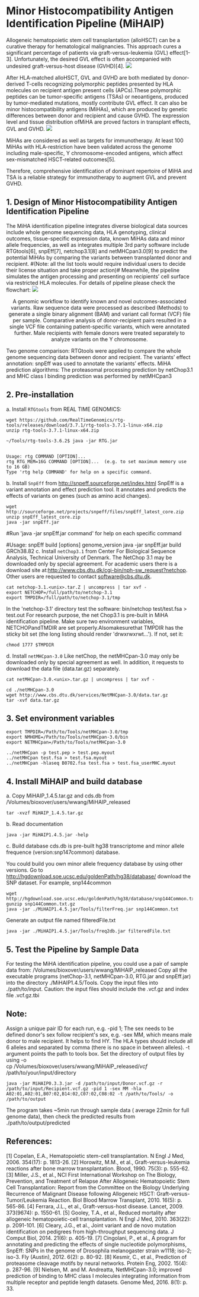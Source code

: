 # Minor Histocompatibility Antigen Identification Pipeline (MiHAIP)

Allogeneic hematopoietic stem cell transplantation (alloHSCT) can be a curative therapy for hematological malignancies. This approach cures a significant percentage of patients via graft-versus-leukemia (GVL) effect[1-3]. Unfortunately, the desired GVL effect is often accompanied with undesired graft-versus-host disease (GVHD)[4]. 
![](https://github.com/wwang-nmdp/MiHAIP/blob/master/MiHAIP/Pictures/MiHAandNeoantigens.png)

After HLA-matched alloHSCT, GVL and GVHD are both mediated by donor-derived T-cells recognizing polymorphic peptides presented by HLA molecules on recipient antigen present cells (APCs).These polymorphic peptides can be tumor-specific antigens (TSAs) or neoantigens, produced by tumor-mediated mutations, mostly contribute GVL effect. It can also be minor histocompatibility antigens (MiHAs), which are produced by genetic differences between donor and recipient and cause GVHD. The expression level and tissue distribution ofMiHA are proved factors in transplant effects, GVL and GVHD.
![](https://github.com/wwang-nmdp/MiHAIP/blob/master/MiHAIP/Pictures/MiHApresentedByHLA.png)

MiHAs are considered as well as targets for immunotherapy. At least 100 MiHAs with HLA-restriction have been validated across the genome including male-specific, Y chromosome-encoded antigens, which affect sex-mismatched HSCT-related outcomes[5].

Therefore, comprehensive identification of dominant repertoire of MiHA and TSA is a reliable strategy for immunotherapy to augment GVL and prevent GVHD.


## 1. Design of Minor Histocompatibility Antigen Identification Pipeline

   The MiHA identification pipeline integrates diverse biological data sources include whole genome sequencing data, HLA genotyping, clinical outcomes,  tissue-specific expression data, known MiHAs data and minor allele frequencies, as well as integrates multiple 3rd party software include RTGtools[6], snpEff[7], netchop3.1[8] and netMHCpan3.0[9] to predict the potential MiHAs by comparing the variants between transplanted donor and recipient.
   #(Note: all the list tools would require individual users to decide their license situation and take proper action)# 
   Meanwhile, the pipeline simulates the antigen processing and presenting on recipients’ cell surface via restricted HLA molecules. For details of pipeline please check the flowchart:
![](https://github.com/wwang-nmdp/MiHAIP/blob/master/MiHAIP/Pictures/MiHAIP_workflow_updated%202.png)
<center>
A genomic workflow to identify known and novel outcomes-associated variants. Raw sequence data were processed as described (Methods) to generate a single binary alignment (BAM) and variant call format (VCF) file per sample. Comparative analysis of donor-recipient pairs resulted in a single VCF file containing patient-specific variants, which were annotated further. Male recipients with female donors were treated separately to analyze variants on the Y chromosome.
</center>


Two genome comparison: RTGtools were applied to compare the whole genome sequencing data between donor and recipient.
The variants’ effect annotation: snpEff was used to annotate the variants’ effects. 
MiHA prediction algorithms: The proteasomal processing prediction by netChop3.1 and MHC class I binding prediction was performed by netMHCpan3
   
## 2. Pre-installation

a. Install `RTGtools` from REAL TIME GENOMICS:

```unix 
wget https://github.com/RealTimeGenomics/rtg-tools/releases/download/3.7.1/rtg-tools-3.7.1-linux-x64.zip
unzip rtg-tools-3.7.1-linux-x64.zip

~/Tools/rtg-tools-3.6.2$ java -jar RTG.jar 


Usage: rtg COMMAND [OPTION]...
rtg RTG_MEM=16G COMMAND [OPTION]...  (e.g. to set maximum memory use to 16 GB)
Type 'rtg help COMMAND' for help on a specific command.
```
b. Install `SnpEff` from http://snpeff.sourceforge.net/index.html  SnpEff is a variant annotation and effect prediction tool. It annotates and predicts the effects of variants on genes (such as amino acid changes).

```unix 
wget http://sourceforge.net/projects/snpeff/files/snpEff_latest_core.zip
unzip snpEff_latest_core.zip
java -jar snpEff.jar
```
#Run 'java -jar snpEff.jar command' for help on each specific command

#Usage: snpEff build [options] genome_version
java -jar snpEff.jar build GRCh38.82
c. Install `netChop3.1` from Center For Biological Sequence Analysis, Technical University of Denmark.
   The NetChop 3.1 may be downloaded only by special agreement.  For academic users there is a download site at:http://www.cbs.dtu.dk/cgi-bin/nph-sw_request?netchop. Other users are requested to contact   software@cbs.dtu.dk.   

```unix 
cat netchop-3.1.<unix>.tar.Z | uncompress | tar xvf -
export NETCHOP=/full/path/to/netchop-3.1
export TMPDIR=/full/path/to/netchop-3.1/tmp
```

In the 'netchop-3.1' directory test the software:
bin/netchop test/test.fsa > test.out
  For research purpose, the net Chop3.1 is pre-built in MiHA identification pipeline. Make sure two environment variables, NETCHOPandTMDIR are set properly.Alsomakesurethat TMPDIR has the sticky bit set (the long listing should render 'drwxrwxrwt...'). If not, set it:

```unix 
chmod 1777 $TMPDIR
```
d. Install `netMHCpan-3.0`
Like netChop, the netMHCpan-3.0 may only be downloaded only by special agreement as well. In addition, it requests to download the data file (data.tar.gz) separately.

```unix 
cat netMHCpan-3.0.<unix>.tar.gz | uncompress | tar xvf -

cd ./netMHCpan-3.0
wget http://www.cbs.dtu.dk/services/NetMHCpan-3.0/data.tar.gz
tar -xvf data.tar.gz
```

## 3. Set environment variables

```unix 
export TMPDIR=/Path/to/Tools/netMHCpan-3.0/tmp
export NMHOME=/Path/to/Tools/netMHCpan-3.0/bin
export NETMHCpan=/Path/to/Tools/netMHCpan-3.0

../netMHCpan -p test.pep > test.pep.myout
../netMHCpan test.fsa > test.fsa.myout
../netMHCpan -hlaseq B0702.fsa test.fsa > test.fsa_userMHC.myout
```

## 4. Install MiHAIP and build database
a. Copy MiHAIP_1.4.5.tar.gz and cds.db from /Volumes/bioxover/users/wwang/MiHAIP_released

```unix 
tar -xvzf MiHAIP_1.4.5.tar.gz
```

b. Read documentation
```unix 
java -jar MiHAIP1.4.5.jar -help
```

c. Build database
cds.db is pre-built hg38 transcriptome and minor allele frequence (version:snp147common) database.

You could build you own minor allele frequency database by using other versions. 
Go to http://hgdownload.soe.ucsc.edu/goldenPath/hg38/database/ download the SNP dataset. For example, snp144common

```unix 
wget http://hgdownload.soe.ucsc.edu/goldenPath/hg38/database/snp144Common.txt.gz
gunzip snp144Common.txt.gz
java -jar ./MiHAIP1.4.5.jar/Tools/filterFreq.jar snp144Common.txt
```
Generate an output file named filteredFile.txt

```unix 
java -jar ./MiHAIP1.4.5.jar/Tools/freq2db.jar filteredFile.txt
```
## 5. Test the Pipeline by Sample Data
For testing the MiHA identification pipeline, you could use a pair of sample data from: /Volumes/bioxover/users/wwang/MiHAIP_released
Copy all the executable programs (netChop-3.1, netMHCpan-3.0, RTG.jar and snpEff.jar) into the directory ./MiHAIP1.4.5/Tools.
Copy the input files into ./path/to/input. Caution: the input files should include the .vcf.gz and index file .vcf.gz.tbi
## Note: 
Assign a unique pair ID for each run, e.g. -pid 1; 
The sex needs to be defined donor's sex follow recipient's sex, e.g. -sex MM, which means male donor to male recipient. It helps to find HY. 
The HLA types should include all 6 alleles and separated by comma (there is no space in between alleles).
-t argument points the path to tools box.
Set the directory of output files by using -o   
cp /Volumes/bioxover/users/wwang/MiHAIP_released/*vcf* /path/to/your/input/directory


```unix 
java -jar MiHAIP0.3.3.jar -d /path/to/input/Donor.vcf.gz -r /path/to/input/Recipient.vcf.gz -pid 1 -sex MM -hla A02:01,A02:01,B07:02,B14:02,C07:02,C08:02 -t /path/to/Tools/ -o /path/to/output
```

The program takes ~5min run through sample data ( average 22min for full genome data), then check the predicted results from ./path/to/output/predicted 


## References:
[1] Copelan, E.A., Hematopoietic stem-cell transplantation. N Engl J Med, 2006. 354(17): p. 1813-26.
[2]	Horowitz, M.M., et al., Graft-versus-leukemia reactions after bone marrow transplantation. Blood, 1990. 75(3): p. 555-62.
[3]	Miller, J.S., et al., NCI First International Workshop on The Biology, Prevention, and Treatment of Relapse After Allogeneic Hematopoietic Stem Cell Transplantation: Report from the Committee on the Biology Underlying Recurrence of Malignant Disease following Allogeneic HSCT: Graft-versus-Tumor/Leukemia Reaction. Biol Blood Marrow Transplant, 2010. 16(5): p. 565-86.
[4]	Ferrara, J.L., et al., Graft-versus-host disease. Lancet, 2009. 373(9674): p. 1550-61.
[5]	Gooley, T.A., et al., Reduced mortality after allogeneic hematopoietic-cell transplantation. N Engl J Med, 2010. 363(22): p. 2091-101.
[6] Cleary, J.G., et al., Joint variant and de novo mutation identification on pedigrees from high-throughput sequencing data. J Comput Biol, 2014. 21(6): p. 405-19.
[7]	Cingolani, P., et al., A program for annotating and predicting the effects of single nucleotide polymorphisms, SnpEff: SNPs in the genome of Drosophila melanogaster strain w1118; iso-2; iso-3. Fly (Austin), 2012. 6(2): p. 80-92.
[8]	Kesmir, C., et al., Prediction of proteasome cleavage motifs by neural networks. Protein Eng, 2002. 15(4): p. 287-96.
[9]	Nielsen, M. and M. Andreatta, NetMHCpan-3.0; improved prediction of binding to MHC class I molecules integrating information from multiple receptor and peptide length datasets. Genome Med, 2016. 8(1): p. 33.
